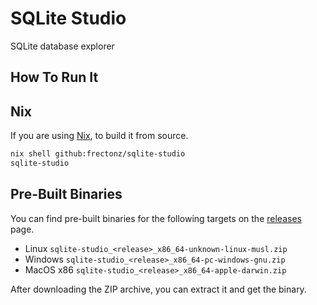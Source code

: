 # SQLite Studio

SQLite database explorer

## How To Run It

## Nix

If you are using [Nix](https://nixos.org/), to build it from source.

```bash
nix shell github:frectonz/sqlite-studio
sqlite-studio
```

## Pre-Built Binaries

You can find pre-built binaries for the following targets on the [releases](https://github.com/frectonz/sqlite-studio/releases) page.

- Linux `sqlite-studio_<release>_x86_64-unknown-linux-musl.zip`
- Windows `sqlite-studio_<release>_x86_64-pc-windows-gnu.zip`
- MacOS x86 `sqlite-studio_<release>_x86_64-apple-darwin.zip`

After downloading the ZIP archive, you can extract it and get the binary.
